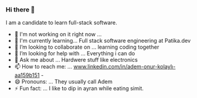 ### Hi there 👋
I am a candidate to learn full-stack software.

- 🔭 I'm not working on it right now ...
- 🌱 I'm currently learning... Full stack software engineering at Patika.dev
- 👯 I’m looking to collaborate on ... learning coding together
- 🤔 I’m looking for help with ... Everything i can do
- 💬 Ask me about ... Hardwere stuff like electronics
- 📫 How to reach me: ... www.linkedin.com/in/adem-onur-kolaylı-aa159b151 - 
- 😄 Pronouns: ... They usually call Adem
- ⚡ Fun fact: ... I like to dip in ayran while eating simit.
